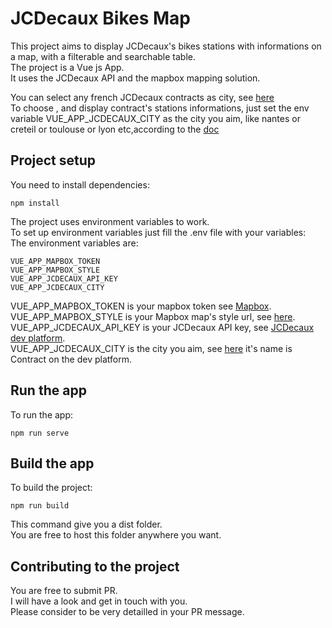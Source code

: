 
# JCDecaux Bikes Map
This project aims to display JCDecaux's bikes stations with informations on a map, with a filterable and searchable table.      
The project is a Vue js App.  
It uses the JCDecaux API and the mapbox mapping solution.

You can select any french JCDecaux contracts as city, see [here](https://developer.jcdecaux.com/#/opendata/vls?page=static)  
To choose , and display contract's stations informations, just set the env variable VUE_APP_JCDECAUX_CITY as the city you aim, like nantes or creteil or toulouse or lyon etc,according to the [doc](https://developer.jcdecaux.com/#/opendata/vls?page=static)  

## Project setup
You need to install dependencies:

```
npm install
```

The project uses environment variables to work.  
To set up environment variables just fill the .env file with your variables:  
The environment variables are:
```
VUE_APP_MAPBOX_TOKEN
VUE_APP_MAPBOX_STYLE
VUE_APP_JCDECAUX_API_KEY
VUE_APP_JCDECAUX_CITY
```


VUE_APP_MAPBOX_TOKEN is your mapbox token see [Mapbox](https://www.mapbox.com/).  
VUE_APP_MAPBOX_STYLE is your Mapbox map's style url, see [here](https://docs.mapbox.com/mapbox-gl-js/style-spec/).  
VUE_APP_JCDECAUX_API_KEY is your JCDecaux API key, see [JCDecaux dev platform](https://developer.jcdecaux.com/#/opendata/vls?page=getstarted).  
VUE_APP_JCDECAUX_CITY is the city you aim, see [here](https://developer.jcdecaux.com/#/opendata/vls?page=static) it's name is Contract on the dev platform.

## Run the app

To run the app:  
```
npm run serve
```

## Build the app
To build the project:
```
npm run build
```

This command give you a dist folder.  
You are free to host this folder anywhere you want.

## Contributing to the project
You are free to submit PR.  
I will have a look and get in touch with you.  
Please consider to be very detailled in your PR message.  



  


